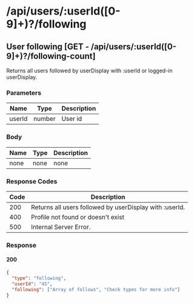 # /api/users/:userId([0-9]+)?/following

## User following [GET - /api/users/:userId([0-9]+)?/following-count]

Returns all users followed by userDisplay with :userId or logged-in userDisplay.

### Parameters

| Name   | Type   | Description |
|--------|--------|-------------|
| userId | number | User id     |

### Body

| Name | Type | Description |
|------|------|-------------|
| none | none | none        |

### Response Codes

| Code | Description                                      |
|------|--------------------------------------------------|
| 200  | Returns all users followed by userDisplay with :userId. |
| 400  | Profile not found or doesn't exist               |
| 500  | Internal Server Error.                           |

### Response

#### 200

```json
{
  "type": "following",
  "userId": "45",
  "following": ["Array of follows", "Check types for more info"]
}
```
